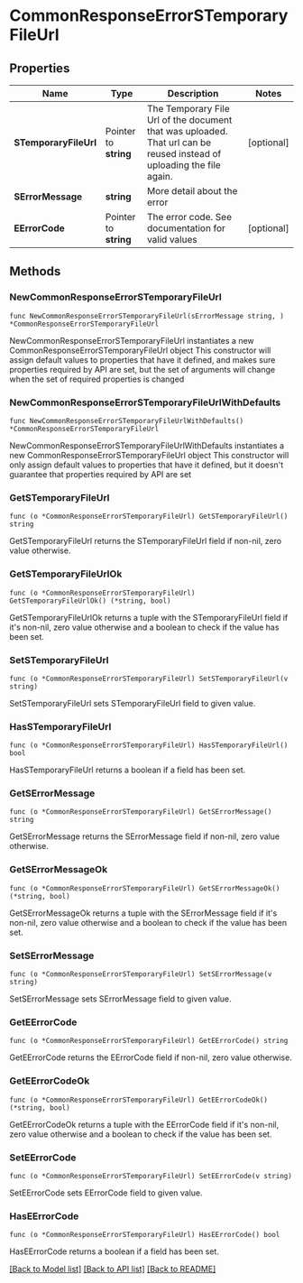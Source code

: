 # CommonResponseErrorSTemporaryFileUrl

## Properties

Name | Type | Description | Notes
------------ | ------------- | ------------- | -------------
**STemporaryFileUrl** | Pointer to **string** | The Temporary File Url of the document that was uploaded. That url can be reused instead of uploading the file again. | [optional] 
**SErrorMessage** | **string** | More detail about the error | 
**EErrorCode** | Pointer to **string** | The error code. See documentation for valid values | [optional] 

## Methods

### NewCommonResponseErrorSTemporaryFileUrl

`func NewCommonResponseErrorSTemporaryFileUrl(sErrorMessage string, ) *CommonResponseErrorSTemporaryFileUrl`

NewCommonResponseErrorSTemporaryFileUrl instantiates a new CommonResponseErrorSTemporaryFileUrl object
This constructor will assign default values to properties that have it defined,
and makes sure properties required by API are set, but the set of arguments
will change when the set of required properties is changed

### NewCommonResponseErrorSTemporaryFileUrlWithDefaults

`func NewCommonResponseErrorSTemporaryFileUrlWithDefaults() *CommonResponseErrorSTemporaryFileUrl`

NewCommonResponseErrorSTemporaryFileUrlWithDefaults instantiates a new CommonResponseErrorSTemporaryFileUrl object
This constructor will only assign default values to properties that have it defined,
but it doesn't guarantee that properties required by API are set

### GetSTemporaryFileUrl

`func (o *CommonResponseErrorSTemporaryFileUrl) GetSTemporaryFileUrl() string`

GetSTemporaryFileUrl returns the STemporaryFileUrl field if non-nil, zero value otherwise.

### GetSTemporaryFileUrlOk

`func (o *CommonResponseErrorSTemporaryFileUrl) GetSTemporaryFileUrlOk() (*string, bool)`

GetSTemporaryFileUrlOk returns a tuple with the STemporaryFileUrl field if it's non-nil, zero value otherwise
and a boolean to check if the value has been set.

### SetSTemporaryFileUrl

`func (o *CommonResponseErrorSTemporaryFileUrl) SetSTemporaryFileUrl(v string)`

SetSTemporaryFileUrl sets STemporaryFileUrl field to given value.

### HasSTemporaryFileUrl

`func (o *CommonResponseErrorSTemporaryFileUrl) HasSTemporaryFileUrl() bool`

HasSTemporaryFileUrl returns a boolean if a field has been set.

### GetSErrorMessage

`func (o *CommonResponseErrorSTemporaryFileUrl) GetSErrorMessage() string`

GetSErrorMessage returns the SErrorMessage field if non-nil, zero value otherwise.

### GetSErrorMessageOk

`func (o *CommonResponseErrorSTemporaryFileUrl) GetSErrorMessageOk() (*string, bool)`

GetSErrorMessageOk returns a tuple with the SErrorMessage field if it's non-nil, zero value otherwise
and a boolean to check if the value has been set.

### SetSErrorMessage

`func (o *CommonResponseErrorSTemporaryFileUrl) SetSErrorMessage(v string)`

SetSErrorMessage sets SErrorMessage field to given value.


### GetEErrorCode

`func (o *CommonResponseErrorSTemporaryFileUrl) GetEErrorCode() string`

GetEErrorCode returns the EErrorCode field if non-nil, zero value otherwise.

### GetEErrorCodeOk

`func (o *CommonResponseErrorSTemporaryFileUrl) GetEErrorCodeOk() (*string, bool)`

GetEErrorCodeOk returns a tuple with the EErrorCode field if it's non-nil, zero value otherwise
and a boolean to check if the value has been set.

### SetEErrorCode

`func (o *CommonResponseErrorSTemporaryFileUrl) SetEErrorCode(v string)`

SetEErrorCode sets EErrorCode field to given value.

### HasEErrorCode

`func (o *CommonResponseErrorSTemporaryFileUrl) HasEErrorCode() bool`

HasEErrorCode returns a boolean if a field has been set.


[[Back to Model list]](../README.md#documentation-for-models) [[Back to API list]](../README.md#documentation-for-api-endpoints) [[Back to README]](../README.md)


